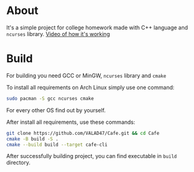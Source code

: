# About
It's a simple project for college homework made with C++ language and `ncurses` library.
 [Video of how it's working](https://streamable.com/37qakl)
# Build
For building you need GCC or MinGW, `ncurses` library and `cmake`

To install all requirements on Arch Linux simply use one command:
```sh
sudo pacman -S gcc ncurses cmake
```
For every other OS find out by yourself.

After install all requirements, use these commands:
```sh
git clone https://github.com/VALAD47/Cafe.git && cd Cafe
cmake -B build -S .
cmake --build build --target cafe-cli
```

After successfully building project, you can find executable in `build` directory.
